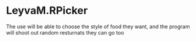 # LeyvaM.RPicker

The use will be able to choose the style of food they want, and the program will shoot out random resturnats they can go too
